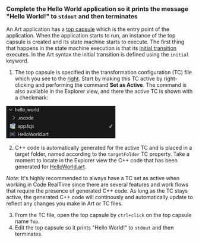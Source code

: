 ### Complete the Hello World application so it prints the message "Hello World!" to `stdout` and then terminates

An Art application has a [top capsule](https://secure-dev-ops.github.io/code-realtime/building/transformation-configurations/#topcapsule) which is the entry point of the application. When the application starts to run, an instance of the top capsule is created and its state machine starts to execute. The first thing that happens in the state machine execution is that its [initial transition](https://secure-dev-ops.github.io/code-realtime/art-lang/#initial-transition) executes. In the Art syntax the initial transition is defined using the `initial` keyword. 

1. The top capsule is specified in the transformation configuration (TC) file which you see to the <a class="open-file-link" href="app.tcjs">right</a>. Start by making this TC active by right-clicking and performing the command **Set as Active**. The command is also available in the Explorer view, and there the active TC is shown with a checkmark:

![](active_tc.png)

2. C++ code is automatically generated for the active TC and is placed in a target folder, named according to the `targetFolder` TC property. Take a moment to locate in the Explorer view the C++ code that has been generated for <a class="open-file-link" href="HelloWorld.art">HelloWorld.art</a>.

_Note:_ It's highly recommended to always have a TC set as active when working in Code RealTime since there are several features and work flows that require the presence of generated C++ code. As long as the TC stays active, the generated C++ code will continously and automatically update to reflect any changes you make in Art or TC files.

3. From the TC file, open the top capsule by `ctrl+click` on the top capsule name `Top`.
4. Edit the top capsule so it prints "Hello World!" to `stdout` and then terminates.